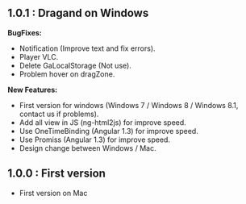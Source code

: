 ## 1.0.1 : Dragand on Windows

**BugFixes:**

* Notification (Improve text and fix errors).
* Player VLC.
* Delete GaLocalStorage (Not use).
* Problem hover on dragZone.

**New Features:**

* First version for windows (Windows 7 / Windows 8 / Windows 8.1, contact us if problems).
* Add all view in JS (ng-html2js) for improve speed.
* Use OneTimeBinding (Angular 1.3) for improve speed.
* Use Promiss (Angular 1.3) for improve speed.
* Design change between Windows / Mac.

## 1.0.0 : First version

* First version on Mac